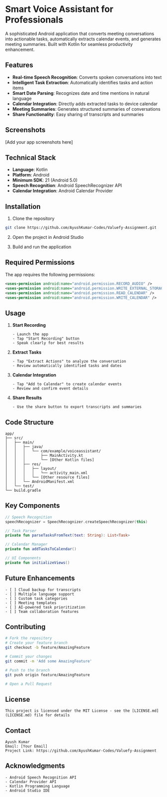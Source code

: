 # Smart Voice Assistant for Professionals

A sophisticated Android application that converts meeting conversations into actionable tasks, automatically extracts calendar events, and generates meeting summaries. Built with Kotlin for seamless productivity enhancement.

## Features

- **Real-time Speech Recognition**: Converts spoken conversations into text
- **Intelligent Task Extraction**: Automatically identifies tasks and action items
- **Smart Date Parsing**: Recognizes date and time mentions in natural language
- **Calendar Integration**: Directly adds extracted tasks to device calendar
- **Meeting Summaries**: Generates structured summaries of conversations
- **Share Functionality**: Easy sharing of transcripts and summaries

## Screenshots

[Add your app screenshots here]

## Technical Stack

- **Language**: Kotlin
- **Platform**: Android
- **Minimum SDK**: 21 (Android 5.0)
- **Speech Recognition**: Android SpeechRecognizer API
- **Calendar Integration**: Android Calendar Provider

## Installation

1. Clone the repository
```bash
git clone https://github.com/AyushKumar-Codes/Valuefy-Assignment.git
```

2. Open the project in Android Studio

3. Build and run the application

## Required Permissions

The app requires the following permissions:
```xml
<uses-permission android:name="android.permission.RECORD_AUDIO" />
<uses-permission android:name="android.permission.WRITE_EXTERNAL_STORAGE" />
<uses-permission android:name="android.permission.READ_CALENDAR" />
<uses-permission android:name="android.permission.WRITE_CALENDAR" />
```

## Usage

1. **Start Recording**
   ```
   - Launch the app
   - Tap "Start Recording" button
   - Speak clearly for best results
   ```

2. **Extract Tasks**
   ```
   - Tap "Extract Actions" to analyze the conversation
   - Review automatically identified tasks and dates
   ```

3. **Calendar Integration**
   ```
   - Tap "Add to Calendar" to create calendar events
   - Review and confirm event details
   ```

4. **Share Results**
   ```
   - Use the share button to export transcripts and summaries
   ```

## Code Structure

```
app/
├── src/
│   ├── main/
│   │   ├── java/
│   │   │   └── com/example/voiceassistant/
│   │   │       ├── MainActivity.kt
│   │   │       └── [Other Kotlin files]
│   │   ├── res/
│   │   │   ├── layout/
│   │   │   │   └── activity_main.xml
│   │   │   └── [Other resource files]
│   │   └── AndroidManifest.xml
│   └── test/
└── build.gradle
```

## Key Components

```kotlin
// Speech Recognition
speechRecognizer = SpeechRecognizer.createSpeechRecognizer(this)

// Task Parser
private fun parseTasksFromText(text: String): List<Task>

// Calendar Manager
private fun addTasksToCalendar()

// UI Components
private fun initializeViews()
```

## Future Enhancements

```
- [ ] Cloud backup for transcripts
- [ ] Multiple language support
- [ ] Custom task categories
- [ ] Meeting templates
- [ ] AI-powered task prioritization
- [ ] Team collaboration features
```

## Contributing

```bash
# Fork the repository
# Create your feature branch
git checkout -b feature/AmazingFeature

# Commit your changes
git commit -m 'Add some AmazingFeature'

# Push to the branch
git push origin feature/AmazingFeature

# Open a Pull Request
```

## License

```
This project is licensed under the MIT License - see the [LICENSE.md](LICENSE.md) file for details
```

## Contact

```
Ayush Kumar
Email: [Your Email]
Project Link: https://github.com/AyushKumar-Codes/Valuefy-Assignment
```

## Acknowledgments

```
- Android Speech Recognition API
- Calendar Provider API
- Kotlin Programming Language
- Android Studio IDE
```
